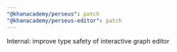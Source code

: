 ```yaml
---
"@khanacademy/perseus": patch
"@khanacademy/perseus-editor": patch
---
```


Internal: improve type safety of interactive graph editor
